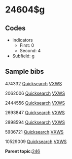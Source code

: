 # 24604$g

## Codes

-   Indicators
    -   First: 0
    -   Second: 4
-   Subfield: g

## Sample bibs

474332 [Quicksearch](https://search.library.yale.edu/catalog/474332) [VXWS](http://prodorbis.library.yale.edu:7014/vxws/GetHoldingsService?bibId=474332)

2062006 [Quicksearch](https://search.library.yale.edu/catalog/2062006) [VXWS](http://prodorbis.library.yale.edu:7014/vxws/GetHoldingsService?bibId=2062006)

2444556 [Quicksearch](https://search.library.yale.edu/catalog/2444556) [VXWS](http://prodorbis.library.yale.edu:7014/vxws/GetHoldingsService?bibId=2444556)

2693847 [Quicksearch](https://search.library.yale.edu/catalog/2693847) [VXWS](http://prodorbis.library.yale.edu:7014/vxws/GetHoldingsService?bibId=2693847)

2898594 [Quicksearch](https://search.library.yale.edu/catalog/2898594) [VXWS](http://prodorbis.library.yale.edu:7014/vxws/GetHoldingsService?bibId=2898594)

5936721 [Quicksearch](https://search.library.yale.edu/catalog/5936721) [VXWS](http://prodorbis.library.yale.edu:7014/vxws/GetHoldingsService?bibId=5936721)

10529009 [Quicksearch](https://search.library.yale.edu/catalog/10529009) [VXWS](http://prodorbis.library.yale.edu:7014/vxws/GetHoldingsService?bibId=10529009)

**Parent topic:**[246](../../tags/246/246.md)


